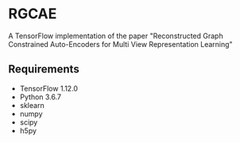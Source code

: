# RGCAE

A TensorFlow implementation of the paper "Reconstructed Graph Constrained Auto-Encoders for Multi View Representation Learning"

## Requirements

- TensorFlow 1.12.0
- Python 3.6.7
- sklearn
- numpy
- scipy
- h5py
